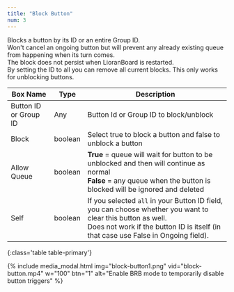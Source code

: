 ```yaml
---
title: "Block Button"
num: 3
---
```


Blocks a button by its ID or an entire Group ID.\
Won't cancel an ongoing button but will prevent any already existing queue from happening when its turn comes.\
The block does not persist when LioranBoard is restarted.\
By setting the ID to all you can remove all current blocks. This only works for unblocking buttons.


| Box Name | Type | Description | 
|-------|--------|--------
|Button ID or Group ID|	Any|	Button Id or Group ID to block/unblock
|Block|	boolean	|Select true to block a button and false to unblock a button
|Allow Queue|	boolean	|**True** = queue will wait for button to be unblocked and then will continue as normal <br/> **False** =  any queue when the button is blocked will be ignored and deleted 
|Self	|boolean|	If you selected `all` in your Button ID field, you can choose whether you want to clear this button as well. <br/>Does not work if the button ID is itself (in that case use False in Ongoing field).
{:class='table table-primary'}

{% include media_modal.html img="block-button1.png" vid="block-button.mp4" w="100" btn="1" alt="Enable BRB mode to temporarily disable button triggers" %} 






